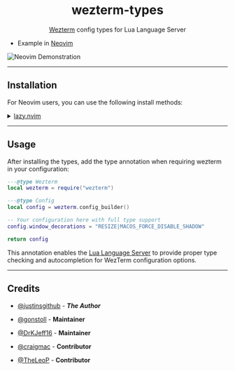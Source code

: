 <div align="center">

# wezterm-types

[Wezterm](https://github.com/wezterm/wezterm) config types for Lua Language Server

</div>

- Example in [Neovim](https://github.com/neovim/neovim)

![Neovim Demonstration](https://github.com/user-attachments/assets/c9082e54-39ad-4c7d-8d81-ddf0b1fb1fc7)

---

## Installation

For Neovim users, you can use the following install methods:

<details>
<summary><a href="https://github.com/folke/lazy.nvim">lazy.nvim</a></summary>

Using `lazy.nvim` as a package manager, install this together with
[`lazydev`](https://github.com/folke/lazydev.nvim):

```lua
require('lazy').setup({
  spec = {
    {
      'folke/lazydev.nvim',
      ft = 'lua',
      dependencies = {
        { 'justinsgithub/wezterm-types', lazy = true },
      },
      opts = {
        library = {
          -- Other library configs...
          { path = 'wezterm-types', mods = { 'wezterm' } },
        },
      },
    },
  },
})
```

**NOTE If you assign a custom `name` field for the plugin:**

```lua
{
  {
    'folke/lazydev.nvim',
    ft = 'lua',
    dependencies = {
      {
        'justinsgithub/wezterm-types',
        name = '<my_custom_name>', -- CUSTOM DIRECTORY NAME
        lazy = true,
      },
    },
    opts = {
      library = {
        -- Other library configs...

        -- MAKE SURE TO MATCH THE PLUGIN DIRECTORY'S NAME
        { path = '<my_custom_name>', mods = { 'wezterm' } },
      },
    },
  },
}
```

</details>

---

## Usage

After installing the types, add the type annotation when requiring wezterm in your configuration:

```lua
---@type Wezterm
local wezterm = require("wezterm")

---@type Config
local config = wezterm.config_builder()

-- Your configuration here with full type support
config.window_decorations = "RESIZE|MACOS_FORCE_DISABLE_SHADOW"

return config
```

This annotation enables the [Lua Language Server](https://luals.github.io/) to provide
proper type checking and autocompletion for WezTerm configuration options.

---

## Credits

- [@justinsgithub](https://github.com/justinsgithub) - **_The Author_**

- [@gonstoll](https://github.com/gonstoll) - **Maintainer**
- [@DrKJeff16](https://github.com/DrKJeff16) - **Maintainer**

- [@craigmac](https://github.com/craigmac) - **Contributor**
- [@TheLeoP](https://github.com/TheLeoP) - **Contributor**
